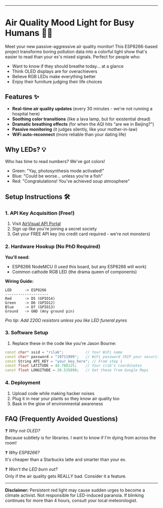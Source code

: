 

---

# Air Quality Mood Light for Busy Humans 🌈🤖

Meet your new passive-aggressive air quality monitor! This ESP8266-based project transforms boring pollution data into a colorful light show that's easier to read than your ex's mixed signals. Perfect for people who:

- Want to know if they should breathe today... at a glance
- Think OLED displays are for overachievers
- Believe RGB LEDs make everything better
- Enjoy their furniture judging their life choices

## Features ✨

- **Real-time air quality updates** (every 30 minutes - we're not running a hospital here)
- **Soothing color transitions** (like a lava lamp, but for existential dread)
- **Dramatic breathing effects** (for when the AQI hits "are we in Beijing?")
- **Passive monitoring** (it judges silently, like your mother-in-law)
- **WiFi auto-reconnect** (more reliable than your dating life)

## Why LEDs? 💡

Who has time to read numbers? We've got colors!
- Green: "Yay, photosynthesis mode activated!"
- Blue: "Could be worse... unless you're a fish"
- Red: "Congratulations! You've achieved soup atmosphere"

## Setup Instructions 🛠️

### 1. API Key Acquisition (Free!)
1. Visit [AirVisual API Portal](https://www.iqair.com/air-pollution-data-api)
2. Sign up like you're joining a secret society
3. Get your FREE API key (no credit card required - we're not monsters)

### 2. Hardware Hookup (No PhD Required)
**You'll need:**
- ESP8266 NodeMCU (I used this board, but any ESP8266 will work)
- Common cathode RGB LED (the drama queen of components)

**Wiring Guide:**
```
LED      -> ESP8266
--------------------
Red      -> D5 (GPIO14)
Green    -> D6 (GPIO12)
Blue     -> D7 (GPIO13)
Ground   -> GND (Any ground pin)
```

*Pro tip: Add 220Ω resistors unless you like LED funeral pyres*

### 3. Software Setup
1. Replace these in the code like you're Jason Bourne:
```cpp
const char* ssid = "rilak";          // Your WiFi name
const char* password = "19711999";   // WiFi password (RIP your security)
const String API_KEY = "your_key_here"; // From step 1
const float LATITUDE = 44.788125;    // Your crib's coordinates
const float LONGITUDE = 20.535898;   // Get these from Google Maps
```

### 4. Deployment
1. Upload code while making hacker noises
2. Plug it in near your plants so they know air quality too
3. Bask in the glow of environmental awareness

## FAQ (Frequently Avoided Questions)

❓ *Why not OLED?*  
Because subtlety is for libraries. I want to know if I'm dying from across the room!

❓ *Why ESP8266?*  
It's cheaper than a Starbucks latte and smarter than your ex.

❓ *Won't the LED burn out?*  
Only if the air quality gets REALLY bad. Consider it a feature.

---

**Disclaimer:** Persistent red light may cause sudden urges to become a climate activist. Not responsible for LED-induced paranoia. If blinking continues for more than 4 hours, consult your local meteorologist.
